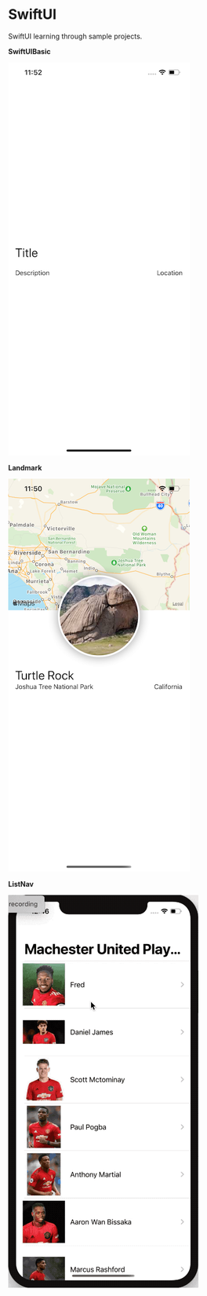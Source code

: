 # SwiftUI
SwiftUI learning through sample projects.

<b>SwiftUIBasic</b>

![alt text](https://github.com/runrunrun/SwiftUI/blob/master/Documents/SwiftUI%20Basic%20Stack.png)


<b>Landmark</b>

![alt text](https://github.com/runrunrun/SwiftUI/blob/master/Documents/SwiftUI%20Landmark.png)

<b>ListNav</b>

![alt text](https://github.com/runrunrun/SwiftUI/blob/master/Documents/ListNav.gif)
